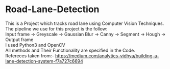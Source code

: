 # Road-Lane-Detection
This is a Project which tracks road lane using Computer Vision Techniques.                                
The pipeline we use for this project is the follow:                                      
Input frame -> Greyscale -> Gaussian Blur -> Canny -> Segment -> Hough -> Output frame                          
I used Python3 and OpenCV                               
All methods and Their Functionality are specified in the Code.                     
Refereces taken from:- https://medium.com/analytics-vidhya/building-a-lane-detection-system-f7a727c6694
